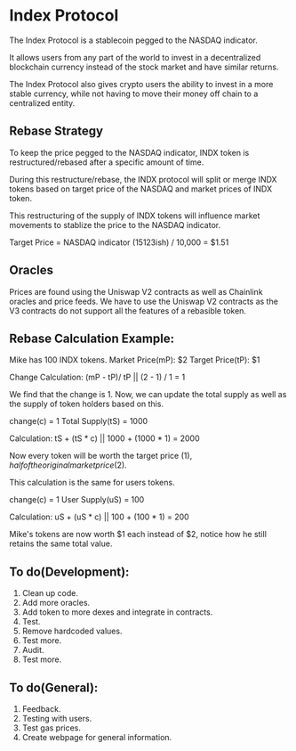 # Index Protocol

The Index Protocol is a stablecoin pegged to the NASDAQ indicator. 

It allows users from any part of the world to invest in a decentralized blockchain currency instead of the stock market and have similar returns.

The Index Protocol also gives crypto users the ability to invest in a more stable currency, while not having to move their money off chain to a centralized entity.

## Rebase Strategy

To keep the price pegged to the NASDAQ indicator, INDX token is restructured/rebased after a specific amount of time.

During this restructure/rebase, the INDX protocol will split or merge INDX tokens based on target price of the NASDAQ and market prices of INDX token.

This restructuring of the supply of INDX tokens will influence market movements to stablize the price to the NASDAQ indicator. 

Target Price = NASDAQ indicator (15123ish) / 10,000 = $1.51 

## Oracles

Prices are found using the Uniswap V2 contracts as well as Chainlink oracles and price feeds. We have to use the Uniswap V2 contracts as the V3 contracts do not support all the features of a rebasible token. 

## Rebase Calculation Example:

Mike has 100 INDX tokens.
Market Price(mP): $2
Target Price(tP): $1

Change Calculation: (mP - tP)/ tP || (2 - 1) / 1 = 1

We find that the change is 1. Now, we can update the total supply as well as the supply of token holders based on this. 

change(c) = 1
Total Supply(tS) = 1000

Calculation: tS + (tS * c) || 1000 + (1000 * 1) = 2000

Now every token will be worth the target price ($1), half of the original market price ($2).

This calculation is the same for users tokens. 

change(c) = 1
User Supply(uS) = 100

Calculation: uS + (uS * c) || 100 + (100 * 1) = 200

Mike's tokens are now worth $1 each instead of $2, notice how he still retains the same total value. 



## To do(Development):
1. Clean up code. 
2. Add more oracles. 
3. Add token to more dexes and integrate in contracts. 
4. Test.
5. Remove hardcoded values.
6. Test more. 
7. Audit. 
8. Test more. 

## To do(General):
1. Feedback.
2. Testing with users.
3. Test gas prices.
4. Create webpage for general information.

